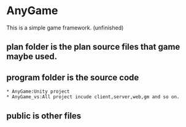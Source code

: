 # AnyGame
This is a simple game framework.  (unfinished)

## plan folder is the plan source files that game maybe used.

## program folder is the source code
    * AnyGame:Unity project
    * AnyGame_vs:All project incude client,server,web,gm and so on.

## public is other files
